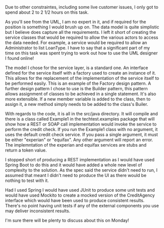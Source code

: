 Due to other constraintes, including some live customer issues, I only got to spend about 2 to 2 1/2 hours on this task.

As you'll see from the UML, I am no expert in it, and if required for the position is something I would brush up on.
The data model is quite simplistic but I believe does capture all the requirements. I left it short of creating the
service classes that would be required to allow the various actors to access the data needed. For example, a service
would be required to allow an Administrator to list LoanType. I have to say that a significant part of my time on this
task was spent trying to work out how to use the UML designer I found online!

The model I chose for the service layer, is a standard one. An interface defined for the service itself with a factory
used to create an instance of it. This allows for the replacement of the implementation of the service itself to be
performed easily. This is an example of the Factory design pattern. A further design pattern I chose to use is the Builder
pattern, this pattern allows assignment of classes to be achieved in a single statement. It's also more extensible. If
a new member variable is added to the class, then to assign it, a new method simply needs to be added to the class's
Builer.

With regards to the code, it is all in the src/java directory. It will compile and there is a class called Example1 in the
techtest.examples package that will show how a REST or SOAP call implementation would invoke the service to perform the
credit check. If you run the Example1 class with no argument, it uses the default credit check service. If you pass a single
argument, it must be either "experian" or "equifax". Any other argument will report an error. The implemntation of the
experian and equifax services are stubs and return a token value.

I stopped short of producing a REST implementation as I would have used Spring Boot to do this and it would have added a
whole new level of complexity to the solution. As the spec said the service didn't need to run, I assumed that meant I
didn't need to produce the UI as there would be nothing to test with it.

Had I used Spring I would have used JUnit to produce some unit tests and would have used Mockito to create a mocked
version of the CreditAgency interface which would have been used to produce consistent results. There's no point having
unit tests if any of the external components you use may deliver inconsistent results.

I'm sure there will be plenty to discuss about this on Monday!
